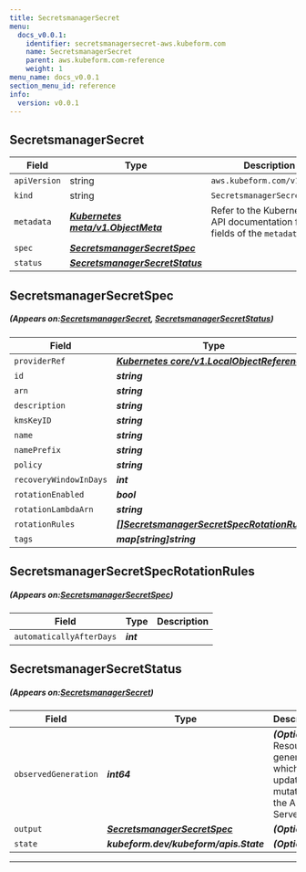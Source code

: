 ```yaml
---
title: SecretsmanagerSecret
menu:
  docs_v0.0.1:
    identifier: secretsmanagersecret-aws.kubeform.com
    name: SecretsmanagerSecret
    parent: aws.kubeform.com-reference
    weight: 1
menu_name: docs_v0.0.1
section_menu_id: reference
info:
  version: v0.0.1
---
```


## SecretsmanagerSecret
| Field | Type | Description |
| ------ | ----- | ----------- |
| `apiVersion` | string | `aws.kubeform.com/v1alpha1` |
|    `kind` | string | `SecretsmanagerSecret` |
| `metadata` | ***[Kubernetes meta/v1.ObjectMeta](https://kubernetes.io/docs/reference/generated/kubernetes-api/v1.13/#objectmeta-v1-meta)***|Refer to the Kubernetes API documentation for the fields of the `metadata` field.|
| `spec` | ***[SecretsmanagerSecretSpec](#SecretsmanagerSecretSpec)***||
| `status` | ***[SecretsmanagerSecretStatus](#SecretsmanagerSecretStatus)***||
## SecretsmanagerSecretSpec
##### (Appears on:[SecretsmanagerSecret](#SecretsmanagerSecret), [SecretsmanagerSecretStatus](#SecretsmanagerSecretStatus))
| Field | Type | Description |
| ------ | ----- | ----------- |
| `providerRef` | ***[Kubernetes core/v1.LocalObjectReference](https://kubernetes.io/docs/reference/generated/kubernetes-api/v1.13/#localobjectreference-v1-core)***||
| `id` | ***string***||
| `arn` | ***string***| ***(Optional)*** |
| `description` | ***string***| ***(Optional)*** |
| `kmsKeyID` | ***string***| ***(Optional)*** |
| `name` | ***string***| ***(Optional)*** |
| `namePrefix` | ***string***| ***(Optional)*** |
| `policy` | ***string***| ***(Optional)*** |
| `recoveryWindowInDays` | ***int***| ***(Optional)*** |
| `rotationEnabled` | ***bool***| ***(Optional)*** |
| `rotationLambdaArn` | ***string***| ***(Optional)*** |
| `rotationRules` | ***[[]SecretsmanagerSecretSpecRotationRules](#SecretsmanagerSecretSpecRotationRules)***| ***(Optional)*** |
| `tags` | ***map[string]string***| ***(Optional)*** |
## SecretsmanagerSecretSpecRotationRules
##### (Appears on:[SecretsmanagerSecretSpec](#SecretsmanagerSecretSpec))
| Field | Type | Description |
| ------ | ----- | ----------- |
| `automaticallyAfterDays` | ***int***||
## SecretsmanagerSecretStatus
##### (Appears on:[SecretsmanagerSecret](#SecretsmanagerSecret))
| Field | Type | Description |
| ------ | ----- | ----------- |
| `observedGeneration` | ***int64***| ***(Optional)*** Resource generation, which is updated on mutation by the API Server.|
| `output` | ***[SecretsmanagerSecretSpec](#SecretsmanagerSecretSpec)***| ***(Optional)*** |
| `state` | ***kubeform.dev/kubeform/apis.State***| ***(Optional)*** |
---
